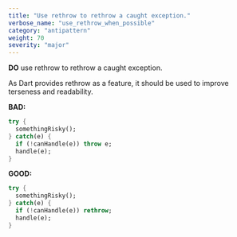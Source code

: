 ```yaml
---
title: "Use rethrow to rethrow a caught exception."
verbose_name: "use_rethrow_when_possible"
category: "antipattern"
weight: 70
severity: "major"
---
```

**DO** use rethrow to rethrow a caught exception.

As Dart provides rethrow as a feature, it should be used to improve terseness
and readability.

**BAD:**
```dart
try {
  somethingRisky();
} catch(e) {
  if (!canHandle(e)) throw e;
  handle(e);
}
```

**GOOD:**
```dart
try {
  somethingRisky();
} catch(e) {
  if (!canHandle(e)) rethrow;
  handle(e);
}
```
